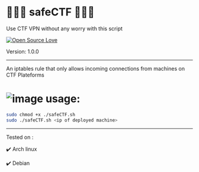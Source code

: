 # 👨🏽‍💻 safeCTF 👨🏽‍💻 

Use CTF VPN without any worry with this script

[![Open Source Love](https://badges.frapsoft.com/os/v1/open-source.svg?v=102)](https://github.com/commander-z3r0?tab=repositories)

Version: 1.0.0

-----------------------------------------------------------------------------------------------------
An iptables rule that only allows incoming connections from machines on CTF Plateforms

# ![image](https://github.com/command-Z3R0/safe_TryHackMe/assets/63407688/f74b1c84-f601-4b4e-86d2-88983f6c4d2e) usage:

```bash
sudo chmod +x ./safeCTF.sh
sudo ./safeCTF.sh <ip of deployed machine>
```
-----------------------------------------------------------------------------------------------------

Tested on :

 :heavy_check_mark: Arch linux

:heavy_check_mark: Debian
